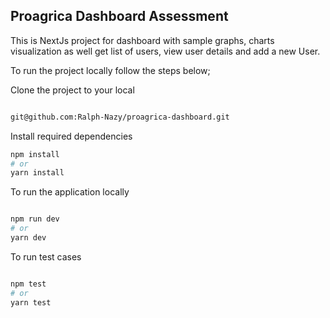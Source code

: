 ## Proagrica Dashboard Assessment

This is NextJs project for dashboard with sample graphs, charts visualization as well get list of users, view user details and add a new User. 

To run the project locally follow the steps below;

Clone the project to your local

```bash

git@github.com:Ralph-Nazy/proagrica-dashboard.git

```

Install required dependencies

```bash
npm install
# or
yarn install 

```
To run the application locally

```bash

npm run dev
# or
yarn dev 

```

To run test cases 

```bash

npm test
# or
yarn test 
 